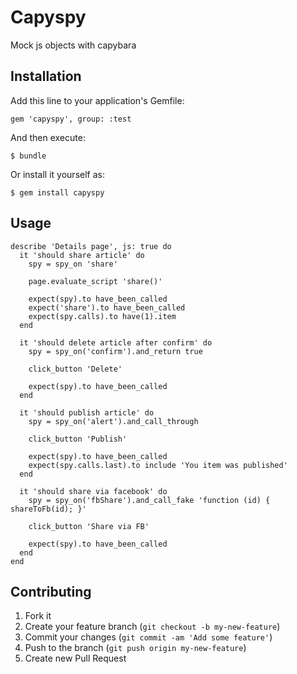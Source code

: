 # Capyspy

Mock js objects with capybara

## Installation

Add this line to your application's Gemfile:

    gem 'capyspy', group: :test

And then execute:

    $ bundle

Or install it yourself as:

    $ gem install capyspy

## Usage

    describe 'Details page', js: true do
      it 'should share article' do
        spy = spy_on 'share'
        
        page.evaluate_script 'share()'
        
        expect(spy).to have_been_called
        expect('share').to have_been_called
        expect(spy.calls).to have(1).item
      end
      
      it 'should delete article after confirm' do
        spy = spy_on('confirm').and_return true
        
        click_button 'Delete'
        
        expect(spy).to have_been_called
      end
      
      it 'should publish article' do
        spy = spy_on('alert').and_call_through
        
        click_button 'Publish'
        
        expect(spy).to have_been_called
        expect(spy.calls.last).to include 'You item was published'
      end
      
      it 'should share via facebook' do
        spy = spy_on('fbShare').and_call_fake 'function (id) { shareToFb(id); }'
        
        click_button 'Share via FB'
        
        expect(spy).to have_been_called
      end
    end

## Contributing

1. Fork it
2. Create your feature branch (`git checkout -b my-new-feature`)
3. Commit your changes (`git commit -am 'Add some feature'`)
4. Push to the branch (`git push origin my-new-feature`)
5. Create new Pull Request
